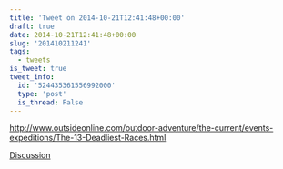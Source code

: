 ```yaml
---
title: 'Tweet on 2014-10-21T12:41:48+00:00'
draft: true
date: 2014-10-21T12:41:48+00:00
slug: '201410211241'
tags:
  - tweets
is_tweet: true
tweet_info:
  id: '524435361556992000'
  type: 'post'
  is_thread: False
---
```




<http://www.outsideonline.com/outdoor-adventure/the-current/events-expeditions/The-13-Deadliest-Races.html>

[Discussion](https://x.com/sytelus/status/524435361556992000)
